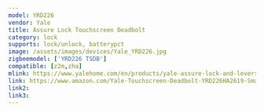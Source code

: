 ```yaml
---
model: YRD226
vendor: Yale
title: Assure Lock Touchscreen Deadbolt
category: lock
supports: lock/unlock, batterypct
image: /assets/images/devices/Yale_YRD226.jpg
zigbeemodel: ['YRD226 TSDB']
compatible: [z2m,zha]
mlink: https://www.yalehome.com/en/products/yale-assure-lock-and-levers/assure-lock/yrl-assurelock-touchscreen/
link: https://www.amazon.com/Yale-Touchscreen-Deadbolt-YRD226HA2619-SmartThings/dp/B072LF66YX/
link2: 
link3: 
---
```

